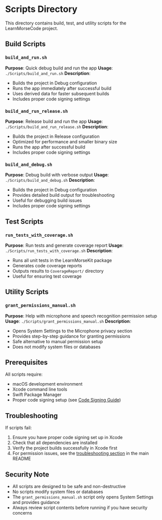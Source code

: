 # Scripts Directory

This directory contains build, test, and utility scripts for the LearnMorseCode project.

## Build Scripts

### `build_and_run.sh`
**Purpose**: Quick debug build and run the app
**Usage**: `./Scripts/build_and_run.sh`
**Description**: 
- Builds the project in Debug configuration
- Runs the app immediately after successful build
- Uses derived data for faster subsequent builds
- Includes proper code signing settings

### `build_and_run_release.sh`
**Purpose**: Release build and run the app
**Usage**: `./Scripts/build_and_run_release.sh`
**Description**:
- Builds the project in Release configuration
- Optimized for performance and smaller binary size
- Runs the app after successful build
- Includes proper code signing settings

### `build_and_debug.sh`
**Purpose**: Debug build with verbose output
**Usage**: `./Scripts/build_and_debug.sh`
**Description**:
- Builds the project in Debug configuration
- Provides detailed build output for troubleshooting
- Useful for debugging build issues
- Includes proper code signing settings

## Test Scripts

### `run_tests_with_coverage.sh`
**Purpose**: Run tests and generate coverage report
**Usage**: `./Scripts/run_tests_with_coverage.sh`
**Description**:
- Runs all unit tests in the LearnMorseKit package
- Generates code coverage reports
- Outputs results to `CoverageReport/` directory
- Useful for ensuring test coverage

## Utility Scripts

### `grant_permissions_manual.sh`
**Purpose**: Help with microphone and speech recognition permission setup
**Usage**: `./Scripts/grant_permissions_manual.sh`
**Description**:
- Opens System Settings to the Microphone privacy section
- Provides step-by-step guidance for granting permissions
- Safe alternative to manual permission setup
- Does not modify system files or databases

## Prerequisites

All scripts require:
- macOS development environment
- Xcode command line tools
- Swift Package Manager
- Proper code signing setup (see [Code Signing Guide](../Docs/setup_xcode_signing.md))

## Troubleshooting

If scripts fail:
1. Ensure you have proper code signing set up in Xcode
2. Check that all dependencies are installed
3. Verify the project builds successfully in Xcode first
4. For permission issues, see the [troubleshooting section](../README.md#troubleshooting) in the main README

## Security Note

- All scripts are designed to be safe and non-destructive
- No scripts modify system files or databases
- The `grant_permissions_manual.sh` script only opens System Settings and provides guidance
- Always review script contents before running if you have security concerns
